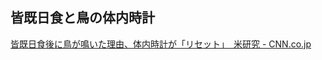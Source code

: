 ## 皆既日食と鳥の体内時計

[皆既日食後に鳥が鳴いた理由、体内時計が「リセット」　米研究 - CNN.co.jp](https://www.cnn.co.jp/fringe/35239187.html)
